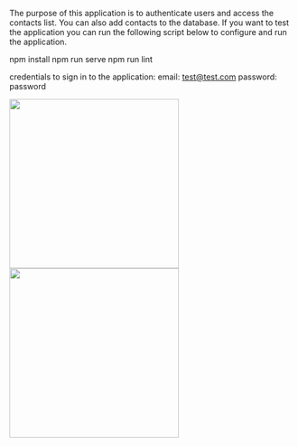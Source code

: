 The purpose of this application is to authenticate users and access the contacts list. You can also add contacts to the database. If you want to test the application you can run the following script below to configure and run the application.

npm install
npm run serve
npm run lint

credentials to sign in to the application:
email: test@test.com
password: password

<img src="https://github.com/Tumelo-Mokhwathi/Contacts_Registration_System/blob/master/src/assets/SignIn.png" width="300" /> <img src="https://github.com/Tumelo-Mokhwathi/Contacts_Registration_System/blob/master/src/assets/Admin.png" width="300" /> 



